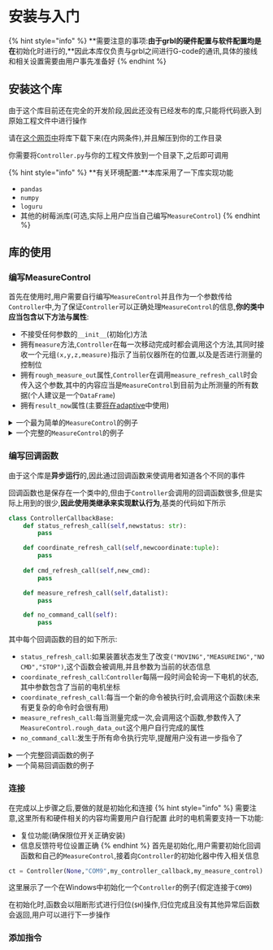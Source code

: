 # 安装与入门

{% hint style="info" %}
**需要注意的事项:**由于grbl的硬件配置与软件配置均是在**初始化时进行的,**因此本库仅负责与grbl之间进行G-code的通讯,具体的接线和相关设置需要由用户事先准备好
{% endhint %}

## 安装这个库

由于这个库目前还在完全的开发阶段,因此还没有已经发布的库,只能将代码嵌入到原始工程文件中进行操作

请在[这个网页中](http://10.92.1.90:7654/117lab/fdurop\_3D\_mag/raspcode/-/tree/test\_branch)将库下载下来(在内网条件),并且解压到你的工作目录

你需要将`Controller.py`与你的工程文件放到一个目录下,之后即可调用

{% hint style="info" %}
**有关环境配置:**本库采用了一下库实现功能

* `pandas`
* `numpy`
* `loguru`
* 其他的树莓派库(可选,实际上用户应当自己编写`MeasureControl`)
{% endhint %}

## 库的使用

### 编写MeasureControl

首先在使用时,用户需要自行编写`MeasureControl`并且作为一个参数传给`Controller`中,为了保证`Controller`可以正确处理`MeasureControl`的信息,**你的类中应当包含以下方法与属性**:

* 不接受任何参数的`__init__`(初始化)方法
* 拥有`measure`方法,`Controller`在每一次移动完成时都会调用这个方法,其同时接收一个元组`(x,y,z,measure)`指示了当前仪器所在的位置,以及是否进行测量的控制位
* 拥有`rough_measure_out`属性,`Controller`在调用`measure_refresh_call`时会传入这个参数,其中的内容应当是`MeasureControl`到目前为止所测量的所有数据(个人建议是一个`DataFrame`)
* 拥有`result_now`属性(主要[将在adaptive](an-zhuang-yu-ru-men.md#shi-yong-adaptive)中使用)

<details>

<summary>一个最为简单的<code>MeasureControl</code>的例子</summary>

这个例子中的`MeasureControl`什么也干不了,不过是一个展示最基本要求的好例子,或者如果你**希望不进行任何的测量操作**,也是可行的选择

```python
class MeasureControl:
    def __init__(self)->None:
        self.rough_measure_out=0
        self.result_now=0
    def measure(self,cmd_input)->None:
        pass
```

</details>

<details>

<summary>一个完整的<code>MeasureControl</code>的例子</summary>

以下代码来自于我为磁场传感器编写的代码,比较复杂,但是基本展示了所有`MeasureControl`应当实现的功能

```python
import qmc5883l as qmc
import adafruit_mlx90393 as mlx
import board
import time
import numpy as np
import pandas as pd
from loguru import logger

class MeasureControl:
    def __init__(self) -> None:
        logger.info("Trying to connect to the measure device!")
        self.init()
        
    def init(self):
        i2c=board.I2C()
        self.i2c=i2c
        self.mlx=mlx.MLX90393(i2c,0x18,oversampling=mlx.OSR_3)#*将过采样率提高
        self.qmc=qmc.QMC5883L(i2c)
        #*这里还缺一个激活TMAG的
        self.qmc.field_range=qmc.FIELDRANGE_8G
        self.qmc.oversample=qmc.OVERSAMPLE_512
        self.qmc.mode_control=qmc.MODE_CONTINUOUS#*开启QMC
        self.mlx.oversampling=mlx.OSR_3#*将过采样率开高
        logger.info("Measure device connected!")
        self.device_table=[
            [500,(0,0),lambda:self.mlx_measure(mlx.RESOLUTION_17,mlx.GAIN_5X),"MLX 500Gs"],     #*格式:[量程,坐标偏移,操作命令,名称]
            [250,(0,0),lambda:self.mlx_measure(mlx.RESOLUTION_17,mlx.GAIN_2_5X),"MLX 250Gs"],      
            [50,(0,0),lambda:self.mlx_measure(mlx.RESOLUTION_16,mlx.GAIN_1X),"MLX 50Gs"],
            [8,(8.001,0.41),lambda:self.qmc_measure(qmc.FIELDRANGE_8G),"QMC 8G"],#TODO 检查QMC芯片的偏移坐标
            [2,(8.001,0.41),lambda:self.qmc_measure(qmc.FIELDRANGE_2G),"QMC 2G"]      
        ]
        self.rough_measure_out=pd.DataFrame()
        
        
    def mlx_measure(self,res,gain):
        self.mlx.resolution_x=res
        self.mlx.resolution_y=res
        self.mlx.resolution_z=res
        self.mlx.gain=gain
        t=self.mlx.magnetic#*读走一次数据
        # time.sleep(0.1)
        x,y,z=self.mlx.magnetic#TODO在这里不考虑多次采样与误差了,未来会考虑
        return y/100,x/100,z/100#!输出单位uT,转换为Gs
    
    def mlx_multimeasure(self,f):
        num=10
        m_data=[]
        for i in range(num):
            m_data.append(self.safe_measure(f))
        data_array=np.array(m_data)
        xmean=data_array[:,0].mean()
        ymean=data_array[:,1].mean()
        zmean=data_array[:,2].mean()
        xerr=data_array[:,0].std()/np.sqrt(num-1)
        yerr=data_array[:,1].std()/np.sqrt(num-1)
        zerr=data_array[:,2].std()/np.sqrt(num-1)
        return xmean,xerr,ymean,yerr,zmean,zerr

    def qmc_measure(self,range):#!需要对x轴和y轴旋转
        self.qmc.field_range=range
        t=self.qmc.magnetic
        time.sleep(0.2)
        x,y,z=self.qmc.magnetic#!x,y调换
        return x,-y,z
    
    def safe_measure(self,measure_func):#!此处定义了如果出现错误之后重新加载
        retry_max=5#!此处为最大重试次数
        retry_now=0
        while True:
            try:
                if retry_now>0:
                    self.init()
                    time.sleep(0.2)
                data=measure_func()
                break
            except:
                retry_now+=1
                if retry_now>retry_max:
                    logger.error("Maximum number of retries reached. Exiting!")
                    raise
                else:
                    self.i2c.deinit()
                    logger.warning("An error happened in measure device. Retry time {}".format(retry_now))
                    time.sleep(0.3)#*先暂停一下,防止过快
        return data            
    
    def measure(self,cmd_input):
        x0,y0,z,_=cmd_input
        logger.info("One measure started at:({},{},{})",x0,y0,z)
        device=""
        for i in range(len(self.device_table)):
            test_device=self.device_table[i]
            bx,by,bz=self.safe_measure(test_device[2])
            x=x0+test_device[1][0]
            y=y0+test_device[1][1]
            device=test_device[3]
            if i+1<(len(self.device_table)):
                new_dev=self.device_table[i+1]
                if(max(abs(bx),abs(by),abs(bz))<3*new_dev[0]/4):#阈值选取3/4
                    logger.debug("Device {} get({},{},{}),switching to the next device!",
                                device,bx,by,bz)
                    continue
                else:
                    logger.debug("Device {} get({},{},{}),measure complete!",
                                device,bx,by,bz)
                    bx,xerr,by,yerr,bz,zerr=self.mlx_multimeasure(test_device[2])
                    break
            else:
                logger.debug("Device {} get({},{},{}),measure complete!",
                                device,bx,by,bz)
                bx,xerr,by,yerr,bz,zerr=self.mlx_multimeasure(test_device[2])
                break
        out_data_dict={
            "xmean":[bx],
            "xstd":[xerr],#!注意,这里两个名称不符,应当统一使用**测量误差**
            "ymean":[by],
            "ystd":[yerr],
            "zmean":[bz],
            "zstd":[zerr],
            "inx":[x],
            "iny":[y],
            "inz":[z],
            "measure device":[device]
            }
        odf=pd.DataFrame(out_data_dict)
        self.rough_measure_out=pd.concat([self.rough_measure_out,odf])
        self.result_now=(bx,by,bz)
```



</details>

### 编写回调函数

由于这个库是**异步运行**的,因此通过回调函数来使调用者知道各个不同的事件

回调函数也是保存在一个类中的,但由于`Controller`会调用的回调函数很多,但是实际上用到的很少,**因此使用类继承来实现默认行为**,基类的代码如下所示

```python
class ControllerCallbackBase:
    def status_refresh_call(self,newstatus: str):
        pass

    def coordinate_refresh_call(self,newcoordinate:tuple):
        pass
    
    def cmd_refresh_call(self,new_cmd):
        pass

    def measure_refresh_call(self,datalist):
        pass

    def no_command_call(self):
        pass

```

其中每个回调函数的目的如下所示:

* `status_refresh_call`:如果装置状态发生了改变`("MOVING","MEASUREING","NO CMD","STOP")`,这个函数会被调用,并且参数为当前的状态信息
* `coordinate_refresh_call`:`Controller`每隔一段时间会轮询一下电机的状态,其中参数包含了当前的电机坐标
* `coordinate_refresh_call`:每当一个新的命令被执行时,会调用这个函数(未来有更复杂的命令时会很有用)
* `measure_refresh_call`:每当测量完成一次,会调用这个函数,参数传入了`MeasureControl.rough_data_out`这个用户自行完成的属性
* `no_command_call`:发生于所有命令执行完毕,提醒用户没有进一步指令了

<details>

<summary>一个完整回调函数的例子</summary>

下面展示了一个回调函数是如何工作的

在这里需要特别提醒一下,在回调函数类初始化函数中**可以包含你自己的类**,实现数据传输

```python
class ApplicationControllerCallback(Controller.ControllerCallbackBase):
    def __init__(self,cui) -> None:
        self.cui=cui
        super().__init__()

    def measure_refresh_call(self, datalist):
        measureout=get_measure_out(datalist)
        if measureout:
            self.cui.data_out.clear()
            self.cui.data_out.add_item_list(measureout)
        return super().measure_refresh_call(datalist)

    def status_refresh_call(self, newstatus: str):
        self.cui.check_flag(newstatus)
        return super().status_refresh_call(newstatus)
    
    def cmd_refresh_call(self, new_cmd):
        self.cui.refresh_cmd(new_cmd)
        return super().cmd_refresh_call(new_cmd)

    def no_command_call(self):
        self.cui.no_cmd()
        return super().no_command_call()

    def coordinate_refresh_call(self, newcoordinate: tuple):
        self.cui.refresh_coordinate(newcoordinate)
        return super().coordinate_refresh_call(newcoordinate)

```

</details>

<details>

<summary>一个简易回调函数的例子</summary>

下面这个回调函数就比较简单,其只在没有命令的时候才会有非默认的行为,即保存数据并且退出

同时,我们也需要注意到,在调用回调函数时,**变量的作用域回到了用户中**,比如说,例子中tc就是一个全局变量,定义了此时使用的Controller

```python
class BatchControllerCallback(Controller.ControllerCallbackBase):
    def __init__(self,signal) -> None:
        super().__init__()

    def no_command_call(self):
        logger.info("Finished!")
        outdf=tc.measure_control.rough_measure_out
        outdf.to_csv("output.csv")
        pid=os.getpid()
        os.kill(pid,signal.SIGTERM)
        return super().no_command_call()
```

</details>

### 连接
在完成以上步骤之后,要做的就是初始化和连接
{% hint style="info" %}
需要注意,这里所有和硬件相关的内容均需要用户自行配置
此时的电机需要支持一下功能:
- 复位功能(确保限位开关正确安装)
- 信息反馈符号位设置正确
{% endhint %}
首先是初始化,用户需要初始化回调函数和自己的`MeasureControl`,接着向`Controller`的初始化器中传入相关信息
```python
ct = Controller(None,"COM9",my_controller_callback,my_measure_control)
```
这里展示了一个在Windows中初始化一个`Controller`的例子(假定连接于`COM9`)

在初始化时,函数会以阻断形式进行归位(`$H`)操作,归位完成且没有其他异常后函数会返回,用户可以进行下一步操作
### 添加指令




